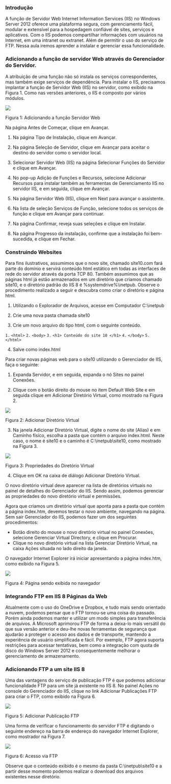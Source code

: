 ### **Introdução**

A função de Servidor Web Internet Information Services (IIS) no Windows Server 2012 oferece uma plataforma segura, com gerenciamento fácil, modular e extensível para a hospedagem confiável de sites, serviços e aplicativos. Com o IIS podemos compartilhar informações com usuários na Internet, em uma intranet ou extranet. Além de permitir o uso do serviço de FTP. Nessa aula iremos aprender a instalar e gerenciar essa funcionalidade.

### **Adicionando a função de servidor Web através do Gerenciador do Servidor.**

A atribuição de uma função não só instala os serviços correspondentes, mas também exige serviços de dependência. Para instalar o IIS, precisamos implantar a função de Servidor Web (IIS) no servidor, como exibido na Figura 1. Como nas versões anteriores, o IIS é composto por vários módulos.

[![](https://img.uninove.br/static/0/0/0/0/0/0/0/2/6/0/0/260042/15025.png)](https://img.uninove.br/static/0/0/0/0/0/0/0/2/6/0/0/260042/15025.png)

Figura 1: Adicionando a função Servidor Web

Na página Antes de Começar, clique em Avançar.

1. Na página Tipo de Instalação, clique em Avançar.

2. Na página Seleção de Servidor, clique em Avançar para aceitar o destino do servidor como o servidor local.

3. Selecionar Servidor Web (IIS) na página Selecionar Funções do Servidor e clique em Avançar.

3. No pop-up Adição de Funções e Recursos, selecione Adicionar Recursos para instalar também as ferramentas de Gerenciamento IIS no servidor IIS, e em seguida, clique em Avançar.

4. Na página Servidor Web (IIS), clique em Next para avançar o assistente.

5. Na lista de seleção Serviços de Função, selecione todos os serviços de função e clique em Avançar para continuar.

6. Na página Confirmar, reveja suas seleções e clique em Instalar.

7. Na página Progresso da instalação, confirme que a instalação foi bem-sucedida, e clique em Fechar.

### **Construindo Websites**

Para fins ilustrativos, assumimos que o novo site, chamado site10.com fará parte do domínio e servirá conteúdo html estático em todas as interfaces de rede do servidor através da porta TCP 80. Também assumimos que as páginas html já estão armazenados em um diretório que criamos chamado site10, e o diretório padrão do IIS 8 é %systemdrive%\inetpub. Observe o procedimento realizado a seguir e descubra como criar o diretório e página html.

1. Utilizando o Explorador de Arquivos, acesse em Computador C:\inetpub

2. Crie uma nova pasta chamada site10

3. Crie um novo arquivo do tipo html, com o seguinte conteúdo.

`1.` `<html>` `2.` `<body>` `3.` `<h1> Conteúdo do site 10 </h1>` `4.` `</body>` `5.` `</html>`

4. Salve como index.html

Para criar novas páginas web para o site10 utilizando o Gerenciador de IIS, faça o seguinte:

1. Expanda Servidor, e em seguida, expanda o nó Sites no painel Conexões.

2. Clique com o botão direito do mouse no item Default Web Site e em seguida clique em Adicionar Diretório Virtual, como mostrado na Figura 2.

[![](https://img.uninove.br/static/0/0/0/0/0/0/0/2/6/0/0/260045/15026.png)](https://img.uninove.br/static/0/0/0/0/0/0/0/2/6/0/0/260045/15026.png)

Figura 2: Adicionar Diretório Virtual

3. Na janela Adicionar Diretório Virtual, digite o nome do site (Alias) e em Caminho físico, escolha a pasta que contém o arquivo index.html. Neste caso, o nome é site10 e o caminho é C:\inetpub\site10, como mostrado na Figura 3.

[![](https://img.uninove.br/static/0/0/0/0/0/0/0/2/6/0/0/260048/15027.PNG)](https://img.uninove.br/static/0/0/0/0/0/0/0/2/6/0/0/260048/15027.PNG)

Figura 3: Propriedades do Diretório Virtual

4. Clique em OK na caixa de diálogo Adicionar Diretório Virtual.

O novo diretório virtual deve aparecer na lista de diretórios virtuais no painel de detalhes do Gerenciador do IIS. Sendo assim, podemos gerenciar as propriedades do novo diretório virtual e permissões.

Agora que criamos um diretório virtual que aponta para a pasta que contém a página index.htm, devemos testar o novo ambiente, navegando na página. Sem sair Gerenciador do IIS, podemos fazer um dos seguintes procedimentos:

- Botão direito do mouse o novo diretório virtual no painel Conexões, selecione Gerenciar Virtual Directory, e clique em Procurar.
- Clique no novo diretório virtual na lista Gerenciar Diretório Virtual, na caixa Ações situada no lado direito da janela.

O navegador Internet Explorer irá iniciar apresentando a página index.htm, como exibido na Figura 5.

[![](https://img.uninove.br/static/0/0/0/0/0/0/0/2/6/0/0/260050/15028.PNG)](https://img.uninove.br/static/0/0/0/0/0/0/0/2/6/0/0/260050/15028.PNG)

Figura 4: Página sendo exibida no navegador

### **Integrando FTP em IIS 8 Páginas da Web**

Atualmente com o uso do OneDrive e Dropbox, e tudo mais sendo orientado a nuvem, podemos pensar que o FTP tornou-se uma coisa do passado. Porém ainda podemos manter e utilizar um modo simples para transferência de arquivos. A Microsoft aprimorou FTP de forma a deixa-lo mais versátil do que sua versão anterior e deu-lhe novas ferramentas de segurança que ajudarão a proteger o acesso aos dados e de transporte, mantendo a experiência de usuário simplificada e fácil. Por exemplo, FTP agora suporta restrições para acessar tentativas, bem como a integração com quota de disco do Windows Server 2012 e consequentemente melhorar o gerenciamento de armazenamento.

### **Adicionando FTP a um site IIS 8**

Uma das vantagens do serviço de publicação FTP é que podemos adicionar funcionalidade FTP para um site já existente no IIS 8. No painel Ações no console do Gerenciador do IIS, clique no link Adicionar Publicações FTP para criar o FTP, como exibido na Figura 6.

[![](https://img.uninove.br/static/0/0/0/0/0/0/0/2/6/0/0/260054/15029.png)](https://img.uninove.br/static/0/0/0/0/0/0/0/2/6/0/0/260054/15029.png)

Figura 5: Adicionar Publicação FTP

Uma forma de verificar o funcionamento do servidor FTP é digitando o seguinte endereço na barra de endereço do navegador Internet Explorer, como mostrador na Figura 7.

[![](https://img.uninove.br/static/0/0/0/0/0/0/0/2/6/0/0/260058/15030.png)](https://img.uninove.br/static/0/0/0/0/0/0/0/2/6/0/0/260058/15030.png)

Figura 6: Acesso via FTP

Observe que o conteúdo exibido é o mesmo da pasta C:\inetpub\site10 e a partir desse momento podemos realizar o download dos arquivos existentes nesse diretório.
